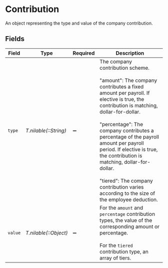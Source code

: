 # Contribution

An object representing the type and value of the company contribution.


## Fields

| Field                                                                                                                                                                                                                                                                                                                                                                                                                                 | Type                                                                                                                                                                                                                                                                                                                                                                                                                                  | Required                                                                                                                                                                                                                                                                                                                                                                                                                              | Description                                                                                                                                                                                                                                                                                                                                                                                                                           |
| ------------------------------------------------------------------------------------------------------------------------------------------------------------------------------------------------------------------------------------------------------------------------------------------------------------------------------------------------------------------------------------------------------------------------------------- | ------------------------------------------------------------------------------------------------------------------------------------------------------------------------------------------------------------------------------------------------------------------------------------------------------------------------------------------------------------------------------------------------------------------------------------- | ------------------------------------------------------------------------------------------------------------------------------------------------------------------------------------------------------------------------------------------------------------------------------------------------------------------------------------------------------------------------------------------------------------------------------------- | ------------------------------------------------------------------------------------------------------------------------------------------------------------------------------------------------------------------------------------------------------------------------------------------------------------------------------------------------------------------------------------------------------------------------------------- |
| `type`                                                                                                                                                                                                                                                                                                                                                                                                                                | *T.nilable(::String)*                                                                                                                                                                                                                                                                                                                                                                                                                 | :heavy_minus_sign:                                                                                                                                                                                                                                                                                                                                                                                                                    | The company contribution scheme.<br/><br/>"amount": The company contributes a fixed amount per payroll. If elective is true, the contribution is matching, dollar-for-dollar.<br/><br/>"percentage": The company contributes a percentage of the payroll amount per payroll period. If elective is true, the contribution is matching, dollar-for-dollar.<br/><br/>"tiered": The company contribution varies according to the size of the employee deduction. |
| `value`                                                                                                                                                                                                                                                                                                                                                                                                                               | *T.nilable(::Object)*                                                                                                                                                                                                                                                                                                                                                                                                                 | :heavy_minus_sign:                                                                                                                                                                                                                                                                                                                                                                                                                    | For the `amount` and `percentage` contribution types, the value of the corresponding amount or percentage.<br/><br/>For the `tiered` contribution type, an array of tiers.                                                                                                                                                                                                                                                            |
